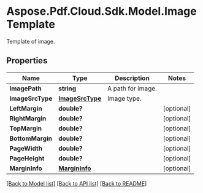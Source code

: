 ﻿# Aspose.Pdf.Cloud.Sdk.Model.ImageTemplate
Template of image.

## Properties

Name | Type | Description | Notes
------------ | ------------- | ------------- | -------------
**ImagePath** | **string** | A path for image. | 
**ImageSrcType** | [**ImageSrcType**](ImageSrcType.md) | Image type. | 
**LeftMargin** | **double?** |  | [optional] 
**RightMargin** | **double?** |  | [optional] 
**TopMargin** | **double?** |  | [optional] 
**BottomMargin** | **double?** |  | [optional] 
**PageWidth** | **double?** |  | [optional] 
**PageHeight** | **double?** |  | [optional] 
**MarginInfo** | [**MarginInfo**](MarginInfo.md) |  | [optional] 

[[Back to Model list]](../README.md#documentation-for-models) [[Back to API list]](../README.md#documentation-for-api-endpoints) [[Back to README]](../README.md)

